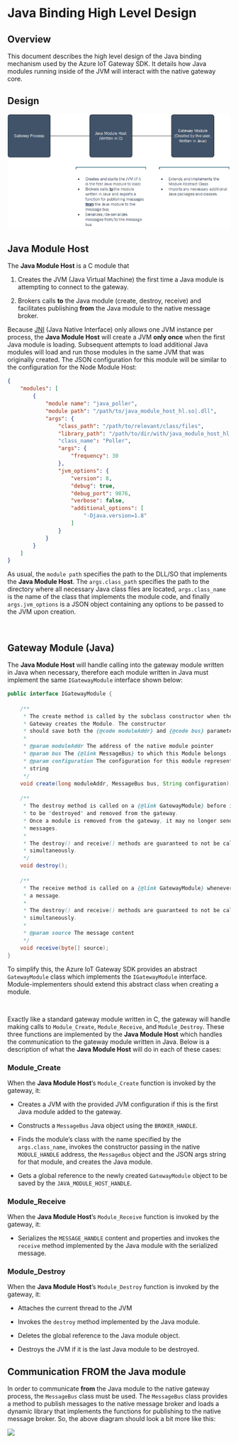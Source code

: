 Java Binding High Level Design
==============================

Overview
--------

This document describes the high level design of the Java binding mechanism used
by the Azure IoT Gateway SDK. It details how Java modules running inside of the
JVM will interact with the native gateway core.

Design
------

![](HLD1.png)

Java Module Host
----------------

The **Java Module Host** is a C module that

1.  Creates the JVM (Java Virtual Machine) the first time a Java module is
    attempting to connect to the gateway.

2.  Brokers calls **to** the Java module (create, destroy, receive) and
    facilitates publishing **from** the Java module to the native message broker.

Because [JNI](http://docs.oracle.com/javase/8/docs/technotes/guides/jni/) (Java
Native Interface) only allows one JVM instance per process, the **Java Module
Host** will create a JVM **only once** when the first Java module is loading.
Subsequent attempts to load additional Java modules will load and run those
modules in the same JVM that was originally created. The JSON configuration for
this module will be similar to the configuration for the Node Module Host:

~~~~~~~~~~~~~~~~~~~~~~~~~~~~~~~~~~~~~~~~~~~~~~~~~~~~~~~~~~~~~~~~~~~~~~~~~~~ json
{
    "modules": [
        {
            "module name": "java_poller",
            "module path": "/path/to/java_module_host_hl.so|.dll",
            "args": {
                "class_path": "/path/to/relevant/class/files",
                "library_path": "/path/to/dir/with/java_module_host_hl.so|.dll"
                "class_name": "Poller",
                "args": {
                    "frequency": 30
                },
                "jvm_options": {
                    "version": 8,
                    "debug": true,
                    "debug_port": 9876,
                    "verbose": false,
                    "additional_options": [
                        "-Djava.version=1.8"
                    ]
                }
            }
        }
    ]
}
~~~~~~~~~~~~~~~~~~~~~~~~~~~~~~~~~~~~~~~~~~~~~~~~~~~~~~~~~~~~~~~~~~~~~~~~~~~~~~~~

As usual, the `module path` specifies the path to the DLL/SO that implements the
**Java Module Host**. The `args.class_path` specifies the path to the directory
where all necessary Java class files are located, `args.class_name` is the name
of the class that implements the module code, and finally `args.jvm_options` is
a JSON object containing any options to be passed to the JVM upon creation.

 

Gateway Module (Java)
---------------------

The **Java Module Host** will handle calling into the gateway module written in
Java when necessary, therefore each module written in Java must implement the
same `IGatewayModule` interface shown below:

~~~~~~~~~~~~~~~~~~~~~~~~~~~~~~~~~~~~~~~~~~~~~~~~~~~~~~~~~~~~~~~~~~~~~~~~~~~ java
public interface IGatewayModule {

    /**
     * The create method is called by the subclass constructor when the native 
     * Gateway creates the Module. The constructor
     * should save both the {@code moduleAddr} and {@code bus} parameters.
     *
     * @param moduleAddr The address of the native module pointer
     * @param bus The {@link MessageBus} to which this Module belongs
     * @param configuration The configuration for this module represented as a JSON
     * string
     */
    void create(long moduleAddr, MessageBus bus, String configuration);

    /**
     * The destroy method is called on a {@link GatewayModule} before it is about 
     * to be "destroyed" and removed from the gateway.
     * Once a module is removed from the gateway, it may no longer send or receive 
     * messages.
     *
     * The destroy() and receive() methods are guaranteed to not be called 
     * simultaneously.
     */
    void destroy();

    /**
     * The receive method is called on a {@link GatewayModule} whenever it receives
     * a message.
     *
     * The destroy() and receive() methods are guaranteed to not be called 
     * simultaneously.
     *
     * @param source The message content
     */
    void receive(byte[] source);
}
~~~~~~~~~~~~~~~~~~~~~~~~~~~~~~~~~~~~~~~~~~~~~~~~~~~~~~~~~~~~~~~~~~~~~~~~~~~~~~~~

To simplify this, the Azure IoT Gateway SDK provides an abstract `GatewayModule`
class which implements the `IGatewayModule` interface. Module-implementers
should extend this abstract class when creating a module.

 

Exactly like a standard gateway module written in C, the gateway will handle
making calls to `Module_Create`, `Module_Receive`, and `Module_Destroy`. These
three functions are implemented by the **Java Module Host** which handles the
communication to the gateway module written in Java. Below is a description of
what the **Java Module Host** will do in each of these cases:

### Module\_Create

When the **Java Module Host**’s `Module_Create` function is invoked by the
gateway, it:

-   Creates a JVM with the provided JVM configuration if this is the first Java
    module added to the gateway.

-   Constructs a `MessageBus` Java object using the `BROKER_HANDLE`.

-   Finds the module’s class with the name specified by the `args.class_name`,
    invokes the constructor passing in the native `MODULE_HANDLE` address,
    the `MessageBus` object and the JSON args string for that module, and 
    creates the Java module.

-   Gets a global reference to the newly created `GatewayModule` object to be
    saved by the `JAVA_MODULE_HOST_HANDLE`.

### Module\_Receive

When the **Java Module Host**’s `Module_Receive` function is invoked by the
gateway, it:

-   Serializes the `MESSAGE_HANDLE` content and properties and invokes the
    `receive` method implemented by the Java module with the serialized message.

### Module\_Destroy

When the **Java Module Host**’s `Module_Destroy` function is invoked by the
gateway, it:

-   Attaches the current thread to the JVM

-   Invokes the `destroy` method implemented by the Java module.

-   Deletes the global reference to the Java module object.

-   Destroys the JVM if it is the last Java module to be destroyed.

Communication **FROM** the Java module
--------------------------------------

In order to communicate **from** the Java module to the native gateway process,
the `MessageBus` class must be used. The `MessageBus` class provides a method to
publish messages to the native message broker and loads a dynamic library that
implements the functions for publishing to the native message broker. So, the 
above diagram should look a bit more like this:

![](HLD2.png)
